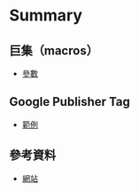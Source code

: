 # Summary

## 巨集（macros）
* [參數](macros/support-macro.md)

## Google Publisher Tag
* [範例](googletag/googletag-README.md)

## 參考資料
* [網站](reference/websites.md)